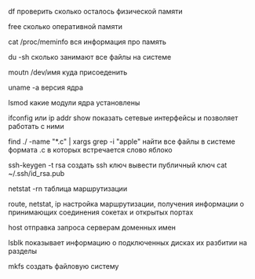 df проверить сколько осталось физической памяти

free сколько оперативной памяти

cat /proc/meminfo вся информация про память

du -sh сколько занимают все файлы на системе

moutn /dev/имя куда присоеденить

uname -a версия ядра

lsmod какие модули ядра установлены

ifconfig или ip addr show показать сетевые интерфейсы и позволяет работать с ними

find ./ -name "*.c" | xargs grep -i "apple" найти все файлы в системе формата .c в которых встречается слово яблоко

ssh-keygen -t rsa создать ssh ключ
вывести публичный ключ cat ~/.ssh/id_rsa.pub

netstat -rn таблица маршрутизации

route, netstat, ip настройка маршрутизации, получения информации о принимающих соединения сокетах и открытых портах

host отправка запроса серверам доменных имен

lsblk показывает информацию о подключенных дисках их разбитии на разделы

mkfs создать файловую систему